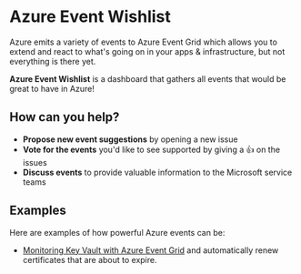 # Azure Event Wishlist

Azure emits a variety of events to Azure Event Grid which allows you to extend and react to what's going on in your apps & infrastructure, but not everything is there yet.

**Azure Event Wishlist** is a dashboard that gathers all events that would be great to have in Azure!

## How can you help?

- **Propose new event suggestions** by opening a new issue
- **Vote for the events** you'd like to see supported by giving a :+1: on the issues
- **Discuss events** to provide valuable information to the Microsoft service teams

## Examples

Here are examples of how powerful Azure events can be:

- [Monitoring Key Vault with Azure Event Grid](https://docs.microsoft.com/en-us/azure/key-vault/event-grid-overview) and automatically renew certificates that are about to expire.
